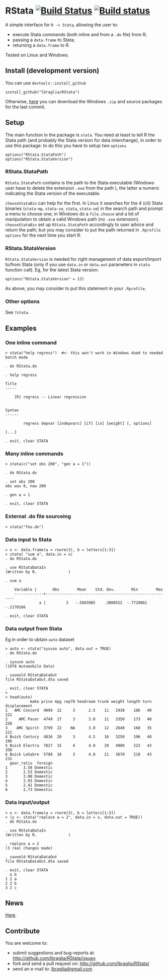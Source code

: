 RStata [![Build Status](https://travis-ci.org/lbraglia/RStata.svg)](https://travis-ci.org/lbraglia/RStata) [![Build status](https://ci.appveyor.com/api/projects/status/hr28hr9hu7f80cpy)](https://ci.appveyor.com/project/lbraglia/rstata)
======
A simple interface for `R -> Stata`, allowing the user to:
- execute Stata commands (both inline and from a `.do` file) from R;
- passing a `data.frame` to Stata;
- returning a `data.frame` to R.

Tested on Linux and Windows.

## Install (development version)

You can use `devtools::install_github`
```
install_github("lbraglia/RStata")
```

Otherwise, [here](https://ci.appveyor.com/project/lbraglia/rstata/build/artifacts) you can download the Windows `.zip` and source packages for the last commit.


## Setup
The main function in the package is `stata`. You need at least to tell R the
Stata path (and probably the Stata version for data interchange), in order
to use this package: to do this you have to setup two `options`
```
options("RStata.StataPath")
options("RStata.StataVersion")
```

### RStata.StataPath
`RStata.StataPath` contains is the path to the Stata executable (Windows
user have to delete the extension `.exe` from the path ), the latter a
numeric indicating the Stata version of the executable.

`chooseStataBin` can help for the first. In Linux it searches for the 4
(cli) Stata binaries (`stata-mp`, `stata-se`, `stata`, `stata-sm`) in the
search path and prompt a menu to choose one; in Windows do a `file.choose`
and a bit of manipulation to obtain a valid Windows path (no `.exe`
extension).  `chooseStataBin` set up `RStata.StataPath` accordingly to user
advice and return the path; but you may consider to put the path returned
in `.Rprofile` `options` for the next time you start R.

### RStata.StataVersion
`RStata.StataVersion` is needed for right management of data export/import
to/from Stata (only if you use `data.in` or `data.out` parameters in `stata`
function call). Eg, for the latest Stata version:
```
options("RStata.StataVersion" = 13)
```
As above, you may consider to put this statement in your `.Rprofile`.

### Other options
See `?stata`.

## Examples

### One inline command
```
> stata("help regress")  #<- this won't work in Windows dued to needed batch mode

. do RStata.do

. help regress

Title
-----

    [R] regress -- Linear regression


Syntax
------

        regress depvar [indepvars] [if] [in] [weight] [, options]

[...]

. exit, clear STATA
```

### Many inline commands
```
> stata(c("set obs 200", "gen a = 1"))

. do RStata.do

. set obs 200
obs was 0, now 200

. gen a = 1

. exit, clear STATA
```

### External .do file sourceing
```
> stata("foo.do")
```

### Data input to Stata
```
> x <- data.frame(a = rnorm(3), b = letters[1:3])
> stata( "sum a", data.in = x)
. do RStata.do

. use RStataDataIn
(Written by R.              )

. sum a

    Variable |       Obs        Mean    Std. Dev.       Min        Max
	-------------+--------------------------------------------------------
	           a |         3   -.5603985    .3000552  -.7720861  -.2170166

. exit, clear STATA
```

### Data output from Stata
Eg in order to obtain `auto` dataset
```
> auto <- stata("sysuse auto", data.out = TRUE)
. do RStata.do 

. sysuse auto
(1978 Automobile Data)

. saveold RStataDataOut
file RStataDataOut.dta saved

. exit, clear STATA
> 
> head(auto)
           make price mpg rep78 headroom trunk weight length turn displacement
1   AMC Concord  4099  22     3      2.5    11   2930    186   40          121
2     AMC Pacer  4749  17     3      3.0    11   3350    173   40          258
3    AMC Spirit  3799  22    NA      3.0    12   2640    168   35          121
4 Buick Century  4816  20     3      4.5    16   3250    196   40          196
5 Buick Electra  7827  15     4      4.0    20   4080    222   43          350
6 Buick LeSabre  5788  18     3      4.0    21   3670    218   43          231
  gear_ratio  foreign
1       3.58 Domestic
2       2.53 Domestic
3       3.08 Domestic
4       2.93 Domestic
5       2.41 Domestic
6       2.73 Domestic
```

### Data input/output
```
> x <- data.frame(a = rnorm(3), b = letters[1:3])
> (y <- stata("replace a = 2", data.in = x, data.out = TRUE))
. do RStata.do 

. use RStataDataIn
(Written by R.              )

. replace a = 2
(3 real changes made)

. saveold RStataDataOut
file RStataDataOut.dta saved

. exit, clear STATA
  a b
1 2 a
2 2 b
3 2 c
```


## News
[Here](http://raw.githubusercontent.com/lbraglia/RStata/master/NEWS).

## Contribute
You are welcome to:
* submit suggestions and bug-reports at: <http://github.com/lbraglia/RStata/issues>
* fork and send a pull request on: <http://github.com/lbraglia/RStata/>
* send an e-mail to: <lbraglia@gmail.com>
